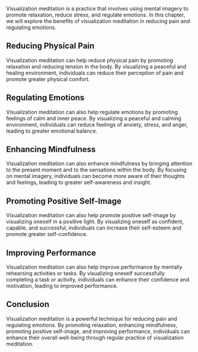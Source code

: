 
Visualization meditation is a practice that involves using mental imagery to promote relaxation, reduce stress, and regulate emotions. In this chapter, we will explore the benefits of visualization meditation in reducing pain and regulating emotions.

Reducing Physical Pain
----------------------

Visualization meditation can help reduce physical pain by promoting relaxation and reducing tension in the body. By visualizing a peaceful and healing environment, individuals can reduce their perception of pain and promote greater physical comfort.

Regulating Emotions
-------------------

Visualization meditation can also help regulate emotions by promoting feelings of calm and inner peace. By visualizing a peaceful and calming environment, individuals can reduce feelings of anxiety, stress, and anger, leading to greater emotional balance.

Enhancing Mindfulness
---------------------

Visualization meditation can also enhance mindfulness by bringing attention to the present moment and to the sensations within the body. By focusing on mental imagery, individuals can become more aware of their thoughts and feelings, leading to greater self-awareness and insight.

Promoting Positive Self-Image
-----------------------------

Visualization meditation can also help promote positive self-image by visualizing oneself in a positive light. By visualizing oneself as confident, capable, and successful, individuals can increase their self-esteem and promote greater self-confidence.

Improving Performance
---------------------

Visualization meditation can also help improve performance by mentally rehearsing activities or tasks. By visualizing oneself successfully completing a task or activity, individuals can enhance their confidence and motivation, leading to improved performance.

Conclusion
----------

Visualization meditation is a powerful technique for reducing pain and regulating emotions. By promoting relaxation, enhancing mindfulness, promoting positive self-image, and improving performance, individuals can enhance their overall well-being through regular practice of visualization meditation.
